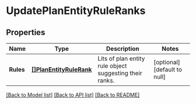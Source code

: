 # UpdatePlanEntityRuleRanks

## Properties
Name | Type | Description | Notes
------------ | ------------- | ------------- | -------------
**Rules** | [**[]PlanEntityRuleRank**](PlanEntityRuleRank.md) | Lits of plan entity rule object suggesting their ranks. | [optional] [default to null]

[[Back to Model list]](../README.md#documentation-for-models) [[Back to API list]](../README.md#documentation-for-api-endpoints) [[Back to README]](../README.md)

